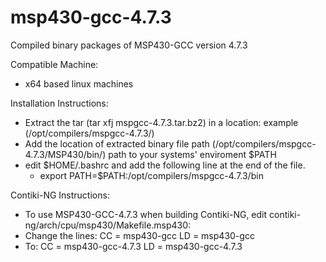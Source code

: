 msp430-gcc-4.7.3
================
Compiled binary packages of MSP430-GCC version 4.7.3

Compatible Machine:
 - x64 based linux machines

Installation Instructions:
 - Extract the tar (tar xfj mspgcc-4.7.3.tar.bz2) in a location: example (/opt/compilers/mspgcc-4.7.3/)
 - Add the location of extracted binary file path (/opt/compilers/mspgcc-4.7.3/MSP430/bin/) path to your systems' enviroment $PATH
 - edit $HOME/.bashrc and add the following line at the end of the file.
    - export PATH=$PATH:/opt/compilers/mspgcc-4.7.3/bin

Contiki-NG Instructions:
 - To use MSP430-GCC-4.7.3 when building Contiki-NG, edit contiki-ng/arch/cpu/msp430/Makefile.msp430:
 - Change the lines:
   CC       = msp430-gcc
   LD       = msp430-gcc
 - To:
   CC       = msp430-gcc-4.7.3
   LD       = msp430-gcc-4.7.3

